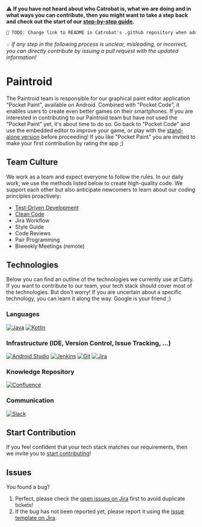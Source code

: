 ⚠️ **__If you have not heard about who Catrobat is, what we are doing and in what ways you can contribute, then you might want to take a step back and check out the start of our [step-by-step guide](https://github.com/Catrobat/Catroid/blob/develop/README.md).__**
```diff
👷 TODO: Change link to README in Catrobat's .github repository when added!
```
💡 *If any step in the following process is unclear, misleading, or incorrect, you can directly contribute by issuing a pull request with the updated information!*



# Paintroid
The Paintroid team is responsible for our graphical paint editor application "Pocket Paint", available on Android. Combined with "Pocket Code", it enables users to create even better games on their smartphones. If you are interested in contributing to our Paintroid team but have not used the "Pocket Paint" yet, it's about time to do so. Go back to "Pocket Code" and use the embedded editor to improve your game, or play with the [stand-alone version](https://play.google.com/store/apps/details?id=org.catrobat.paintroid) before proceeding! If you like "Pocket Paint" you are invited to make your first contribution by rating the app ;)


## Team Culture
We work as a team and expect everyone to follow the rules. In our daily work, we use the methods listed below to create high-quality code. We support each other but also anticipate newcomers to learn about our coding principles proactively:

- [Test-Driven Development](http://wiki.c2.com/?TestDrivenDevelopment)
- [Clean Code](https://www.planetgeek.ch/wp-content/uploads/2013/06/Clean-Code-V2.2.pdf)
- Jira Workflow
- Style Guide
- Code Reviews
- Pair Programming
- Biweekly Meetings (remote)

## Technologies
Below you can find an outline of the technologies we currently use at Catty. If you want to contribute to our team, your tech stack should cover most of the technologies. But don't worry! If you are uncertain about a specific technology, you can learn it along the way. Google is your friend ;)

### Languages
[![Java](http://img.shields.io/badge/Java-darkblue)](https://www.java.com/en/)
[![Kotlin](https://img.shields.io/badge/Kotlin-darkblue)](https://kotlinlang.org/)

### Infrastructure (IDE, Version Control, Issue Tracking, ...)
[![Android Studio](https://img.shields.io/badge/Android_Studio-purple)](https://developer.android.com/studio)
[![Jenkins](https://img.shields.io/badge/Jenkins-nice_to_have-green?labelColor=purple)](https://www.jenkins.io/)
[![Git](https://img.shields.io/badge/Git-purple)](https://git-scm.com/)
[![Jira](https://img.shields.io/badge/Jira-purple)](https://jira.catrob.at/secure/Dashboard.jspa)

### Knowledge Repository
[![Confluence](https://img.shields.io/badge/Confluence-orange)](https://confluence.catrob.at/)

### Communication
[![Slack](https://img.shields.io/badge/Slack-green)](https://slack.com/)


## Start Contribution
If you feel confident that your tech stack matches our requirements, then we invite you to [start contributing](https://github.com/Catrobat/Catty/blob/develop/.github/onboarding.md)!

## Issues
You found a bug? 
1. Perfect, please check the [open issues on Jira](https://jira.catrob.at/projects/PAINTROID/issues/?filter=allopenissues) first to avoid duplicate tickets!
2. If the bug has not been reported yet, please report it using the [issue template on Jira](https://jira.catrob.at/secure/CreateIssue.jspa?pid=12001&issuetype=1).
